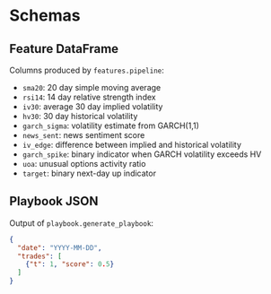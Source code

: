 # Schemas

## Feature DataFrame
Columns produced by `features.pipeline`:
- `sma20`: 20 day simple moving average
- `rsi14`: 14 day relative strength index
- `iv30`: average 30 day implied volatility
- `hv30`: 30 day historical volatility
- `garch_sigma`: volatility estimate from GARCH(1,1)
- `news_sent`: news sentiment score
- `iv_edge`: difference between implied and historical volatility
- `garch_spike`: binary indicator when GARCH volatility exceeds HV
- `uoa`: unusual options activity ratio
- `target`: binary next-day up indicator

## Playbook JSON
Output of `playbook.generate_playbook`:
```json
{
  "date": "YYYY-MM-DD",
  "trades": [
    {"t": 1, "score": 0.5}
  ]
}
```
